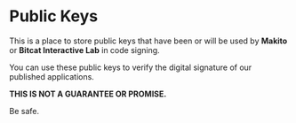 Public Keys
======

This is a place to store public keys that have been or will be used by **Makito** or **Bitcat Interactive Lab** in code signing.

You can use these public keys to verify the digital signature of our published applications.

**THIS IS NOT A GUARANTEE OR PROMISE.**

Be safe.
